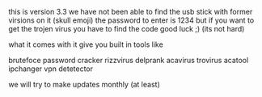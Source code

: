 this is version 3.3 we have not been able to find the usb stick with former virsions on it (skull emoji)
the password to enter is 1234
but if you want to get the trojen virus you have to find the code good luck ;) (its not hard)

what it comes with 
it give you built in tools like 

brutefoce password cracker
rizzvirus
delprank
acavirus
trovirus
acatool
ipchanger
vpn detetector

we will try to make updates monthly (at least)
